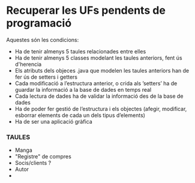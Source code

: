 

# **Recuperar les UFs pendents de programació**

Aquestes són les condicions:

- Ha de tenir almenys 5 taules relacionades entre elles
- Ha de tenir almenys 5 classes modelant les taules anteriors, fent ús d'herencia
- Els atributs dels objeces .java que modelen les taules anteriors han de fer ús de setters i getters
- Cada modificació a l’estructura anterior, o crida als ’setters’ ha de guardar la informació a la base de dades en temps real
- Cada lectura de dades ha de validar la informació des de la base de dades
- Ha de poder fer gestió de l’estructura i els objectes (afegir, modificar, esborrar elements de cada un dels tipus d’elements)
- Ha de ser una aplicació gràfica

### TAULES

- Manga
- "Registre" de compres
- Socis/clients  ?
- Autor
-
